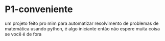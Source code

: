 # P1-conveniente
um projeto feito pro mim para automatizar resolvimento de problemas de matemática usando python, é algo iniciante então não espere muita coisa se você é de fora
